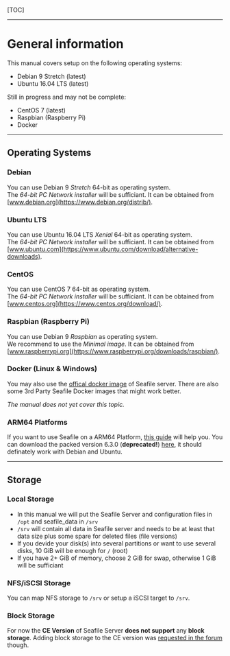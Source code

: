 [TOC]

---
# General information

This manual covers setup on the following operating systems:

* Debian 9 Stretch (latest)
* Ubuntu 16.04 LTS (latest)

Still in progress and may not be complete:

* CentOS 7 (latest)
* Raspbian (Raspberry Pi)
* Docker

---

## Operating Systems
### Debian
You can use Debian 9 *Stretch* 64-bit as operating system.  
The *64-bit PC Network installer* will be sufficiant. It can be obtained from [www.debian.org](https://www.debian.org/distrib/). 

### Ubuntu LTS
You can use Ubuntu 16.04 LTS *Xenial* 64-bit as operating system.  
The *64-bit PC Network installer* will be sufficiant. It can be obtained from [www.ubuntu.com](https://www.ubuntu.com/download/alternative-downloads). 

### CentOS
You can use CentOS 7 64-bit as operating system.  
The *64-bit PC Network installer* will be sufficiant. It can be obtained from [www.centos.org](https://www.centos.org/download/). 

### Raspbian (Raspberry Pi)
You can use  Debian 9 *Raspbian* as operating system.   
We recommend to use the *Minimal image*. It can be obtained from [www.raspberrypi.org](https://www.raspberrypi.org/downloads/raspbian/).

### Docker (Linux & Windows)
You may also use the [offical docker image](https://hub.docker.com/r/seafileltd/seafile/) of Seafile server.
There are also some 3rd Party Seafile Docker images that might work better.

*The manual does not yet cover this topic.*

### ARM64 Platforms
If you want to use Seafile on a ARM64 Platform, [this guide](https://forum.seafile.com/t/compilation-arm64-done/6170) will help you. You can download 
the packed version 6.3.0 (**deprecated!**) [here](https://cdn.iklive.eu/tcb13/2018/seafile-server_6.3.0_arm64.tar.gz), it should definately work with Debian and Ubuntu.

---

## Storage
### Local Storage

* In this manual we will put the Seafile Server and configuration files in `/opt` and seafile_data in `/srv`
* `/srv` will contain all data in Seafile server and needs to be at least that data size plus some spare for deleted files (file versions)
* If you devide your disk(s) into several partitions or want to use several disks, 10 GiB will be enough for `/` (root)
* If you have 2+ GiB of memory, choose 2 GiB for swap, otherwise 1 GiB will be sufficiant

### NFS/iSCSI Storage
You can map NFS storage to `/srv` or setup a iSCSI target to `/srv`.

### Block Storage
For now the **CE Version** of Seafile Server **does not support** any **block storage**. Adding block storage to the CE version was [requested in the forum](https://forum.seafile.com/t/add-s3-custom-base-bucket-option-make-available-to-ce/) though.
